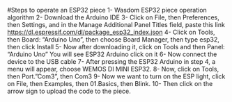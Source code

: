 #Steps to operate an ESP32 piece
1- Wasdom ESP32 piece operation algorithm
2- Download the Arduino IDE
 3- Click on File, then Preferences, then Settings, and in the Manage Additional Panel Titles field, paste this link
  https://dl.espressif.com/dl/package_esp32_index.json
 4- Click on Tools, then Board: “Arduino Uno”, then choose Board Manager, then type esp32, then click Install
  5- Now after downloading it, click on Tools and then Panel: “Arduino Uno” You will see ESP32 Arduino click on it
  6- Now connect the device to the USB cable
  7- After pressing the ESP32 Arduino in step 4, a menu will appear, choose WEMOS DI MINI ESP32.
  8- Now, click on Tools, then Port.”Com3”, then Com3
  9- Now we want to turn on the ESP light, click on File, then Examples, then 01.Basics, then Blink.
  10- Then click on the arrow sign to upload the code to the piece.
